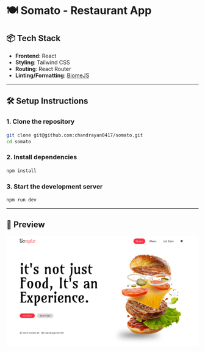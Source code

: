 # 🍽️ Somato - Restaurant App

## 📦 Tech Stack

- **Frontend**: React
- **Styling**: Tailwind CSS
- **Routing**: React Router
- **Linting/Formatting**: [BiomeJS](https://biomejs.dev/)

---

## 🛠️ Setup Instructions

### 1. Clone the repository

```bash
git clone git@github.com:chandrayan0417/somato.git
cd somato
```

### 2. Install dependencies

```bash
npm install
```

### 3. Start the development server

```bash
npm run dev
```

---

## 📸 Preview

![App Preview](./public/screencapture-localhost-5173-2025-06-17-14_05_41.png)
